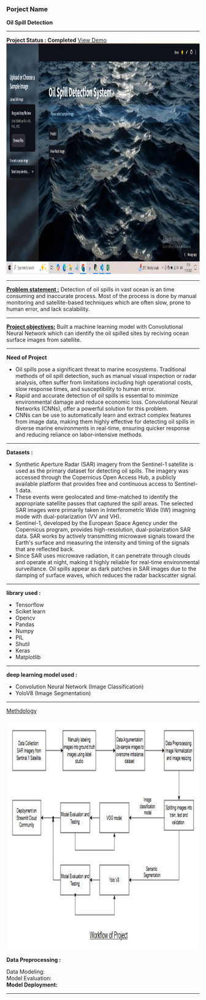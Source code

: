 <h3>Porject Name</h3>
<b>Oil Spill Detection</b>
<hr>
<b>Project Status : Completed</b>
<a href= https://drive.google.com/file/d/1aR4A_QPYJ33yDLZL0L6owi7NUUDhRBAD/view?usp=drive_link>View Demo</a>

<a href=https://oil-spill-detection.streamlit.app/>
<img src="img/dashboard.PNG"  width="800" height="600">
</a>
<hr> 
<b><u>Problem statement :</u></b> Detection of oil spills in vast ocean is an time consuming and inaccurate process. Most of the process is done by manual monitoring and satellite-based techniques which are often slow, prone to human error, and lack scalability.<br>
<hr>
<b><u>Project objectives:</u></b> Built a machine learning model with Convolutional Neural Network which can identify the oil spilled sites by reciving ocean surface images from satellite.<br>
<hr>
<b>Need of Project</b>
<ul> 
<li>  
Oil spills pose a significant threat to marine ecosystems. Traditional methods of oil spill detection, such as manual visual inspection or radar analysis, often suffer from limitations including high operational costs, slow response times, and susceptibility to human error. 
</li>
<li>  
Rapid and accurate detection of oil spills is essential to minimize environmental damage and reduce economic loss. Convolutional Neural Networks (CNNs), offer a powerful solution for this problem.
</li> 
<li>CNNs can be use to automatically learn and extract complex features from image data, making them highly effective for detecting oil spills in diverse marine environments in real-time, ensuring quicker response and reducing reliance on labor-intensive methods.
</li>
</ul>
<hr>
<b>Datasets :</b><br>
<ul>
<li>Synthetic Aperture Radar (SAR) imagery from the Sentinel-1 satellite is used as the primary dataset for detecting oil spills. The imagery was accessed through the Copernicus Open Access Hub, a publicly available platform that provides free and continuous access to Sentinel-1 data.
</li> 
<li> 
These events were geolocated and time-matched to identify the appropriate satellite passes that captured the spill areas. The selected SAR images were primarily taken in Interferometric Wide (IW) imagning mode with dual-polarization (VV and VH).
</li> 
<li> 
Sentinel-1, developed by the European Space Agency under the Copernicus program, provides high-resolution, dual-polarization SAR data. SAR works by actively transmitting microwave signals toward the Earth's surface and measuring the intensity and timing of the signals that are reflected back. 
</li> 
<li> 
Since SAR uses microwave radiation, it can penetrate through clouds and operate at night, making it highly reliable for real-time environmental surveillance. Oil spills appear as dark patches in SAR images due to the damping of surface waves, which reduces the radar backscatter signal.
</li>
</ul>
<hr>
<b>library used :</b><br> 
<ul>
<li>Tensorflow</li>
<li>Sciket learn</li>
<li>Opencv</li>
<li>Pandas</li>
<li>Numpy</li>
<li>PIL</li>
<li>Shutil</li>
<li>Keras</li>
<li>Matplotlib</li>
</ul>
<hr>
<b>deep learning model used :</b><br> 
<ul>
<li>Convolution Neural Network (Image Classification)</li>
<li>YoloV8 (Image Segmentation)</li>
</ul>
<hr>
<u>Methdology</u>

<p align="center">
<img src="img/workflow of oil spilled detection.PNG"  width="800" height="600">
</p>

<b>Data Preprocessing :</b>  
<p>
Data Modeling:<br>
Model Evaluation:<br>
<b>Model Deployment:</b><br>
<hr>

